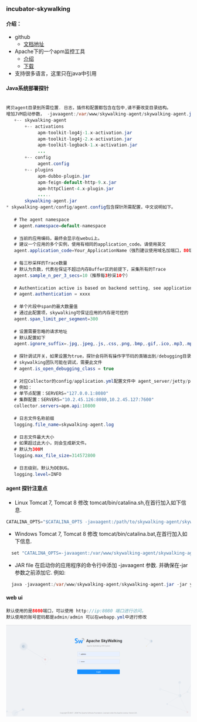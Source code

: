 ### incubator-skywalking

#### 介绍：
 - github
    - [文档地址](https://github.com/apache/incubator-skywalking/blob/5.x/docs/cn/Deploy-skywalking-agent-CN.md)
 - Apache下的一个apm监控工具
    - [介绍](https://github.com/apache/incubator-skywalking/blob/v5.0.0-GA/docs/README_ZH.md)
    - [下载](http://www.apache.org/dyn/closer.cgi/incubator/skywalking/5.0.0-GA/apache-skywalking-apm-incubating-5.0.0-GA.tar.gz)
 - 支持很多语言，这里只在java中引用
#### Java系统部署探针

```java

拷贝agent目录到所需位置. 日志，插件和配置都包含在包中,请不要改变目录结构。
增加JVM启动参数， -javaagent:/var/www/skywalking-agent/skywalking-agent.jar. 参数值为skywalking-agent.jar的绝对路径。 新的 agent package 目录结构如下：
   +-- skywalking-agent
       +-- activations
            apm-toolkit-log4j-1.x-activation.jar
            apm-toolkit-log4j-2.x-activation.jar
            apm-toolkit-logback-1.x-activation.jar
            ...
       +-- config
            agent.config  
       +-- plugins
            apm-dubbo-plugin.jar
            apm-feign-default-http-9.x.jar
            apm-httpClient-4.x-plugin.jar
            .....
       skywalking-agent.jar
* skywalking-agent/config/agent.config包含探针所需配置，中文说明如下。

   # The agent namespace
   # agent.namespace=default-namespace

   # 当前的应用编码，最终会显示在webui上。
   # 建议一个应用的多个实例，使用有相同的application_code。请使用英文
   agent.application_code=Your_ApplicationName（强烈建议使用域名加端口，80端口可忽略；如无域名，则使用自定义名称）

   # 每三秒采样的Trace数量
   # 默认为负数，代表在保证不超过内存Buffer区的前提下，采集所有的Trace
   agent.sample_n_per_3_secs=10（推荐每3秒采10个）

   # Authentication active is based on backend setting, see application.yml for more details.
   # agent.authentication = xxxx

   # 单个片段中span的最大数量值
   # 通过此配置项，skywalking可保证应用的内存是可控的
   agent.span_limit_per_segment=300

   # 设置需要忽略的请求地址
   # 默认配置如下
   agent.ignore_suffix=.jpg,.jpeg,.js,.css,.png,.bmp,.gif,.ico,.mp3,.mp4,.html,.svg

   # 探针调试开关，如果设置为true，探针会将所有操作字节码的类输出到/debugging目录下
   # skywalking团队可能在调试，需要此文件
   # agent.is_open_debugging_class = true

   # 对应Collector的config/application.yml配置文件中 agent_server/jetty/port 配置内容
   # 例如：
   # 单节点配置：SERVERS="127.0.0.1:8080" 
   # 集群配置：SERVERS="10.2.45.126:8080,10.2.45.127:7600" 
   collector.servers=apm.api:10800

   # 日志文件名称前缀
   logging.file_name=skywalking-agent.log

   # 日志文件最大大小
   # 如果超过此大小，则会生成新文件。
   # 默认为300M
   logging.max_file_size=314572800

   # 日志级别，默认为DEBUG。
   logging.level=INFO
```

#### agent 探针注意点

- Linux Tomcat 7, Tomcat 8 修改 tomcat/bin/catalina.sh,在首行加入如下信息.

```java
CATALINA_OPTS="$CATALINA_OPTS -javaagent:/path/to/skywalking-agent/skywalking-agent.jar"; export CATALINA_OPTS
```
- Windows Tomcat 7, Tomcat 8 修改 tomcat/bin/catalina.bat,在首行加入如下信息.

```java
  set "CATALINA_OPTS=-javaagent:/var/www/skywalking-agent/skywalking-agent.jar"
```
- JAR file 在启动你的应用程序的命令行中添加 -javaagent 参数. 并确保在-jar参数之前添加它. 例如:

```java
  java -javaagent:/var/www/skywalking-agent/skywalking-agent.jar -jar yourApplication.jar
```
#### web ui
```java
默认使用的是8080端口，可以使用 http://ip:8080 端口进行访问。
默认使用的账号密码都是admin/admin 可以在webapp.yml中进行修改
```
![web-ui](../images/skywalking/skywalking-ui.png)